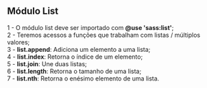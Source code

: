 ## Módulo List ##

1 - O módulo list deve ser importado com <b>@use 'sass:list'</b>; <br>
2 - Teremos acessos a funções que trabalham com listas / múltiplos valores; <br>
3 - <b>list.append</b>: Adiciona um elemento a uma lista; <br>
4 - <b>list.index</b>: Retorna o índice de um elemento; <br>
5 - <b>list.join</b>: Une duas listas; <br>
6 - <b>list.length</b>: Retorna o tamanho de uma lista; <br>
7 - <b>list.nth</b>: Retorna o enésimo elemento de uma lista.